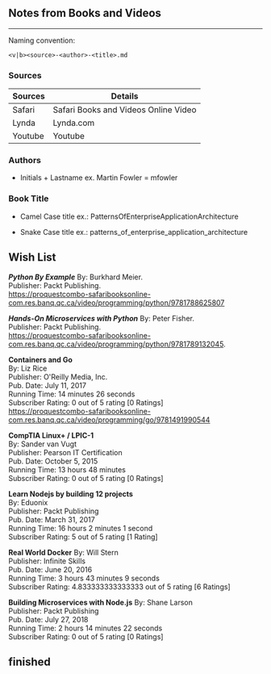 ## Notes from Books and Videos
-----------------
Naming convention:
```
<v|b><source>-<author>-<title>.md
```

### Sources

| Sources   | Details                                          |
|-----------|------------                                      |
|Safari           | Safari Books and Videos Online Video       |
|Lynda            | Lynda.com                                  |
|Youtube          | Youtube                                    |          
### Authors
- Initials + Lastname
ex. Martin Fowler = mfowler

### Book Title
- Camel Case title ex.: PatternsOfEnterpriseApplicationArchitecture

- Snake Case title ex.: 
patterns_of_enterprise_application_architecture


## Wish List

***Python By Example***
By: Burkhard Meier.   
Publisher: Packt Publishing.   
https://proquestcombo-safaribooksonline-com.res.banq.qc.ca/video/programming/python/9781788625807    

***Hands-On Microservices with Python***
By: Peter Fisher.   
Publisher: Packt Publishing.     
https://proquestcombo-safaribooksonline-com.res.banq.qc.ca/video/programming/python/9781789132045.   


**Containers and Go**  
By: Liz Rice   
Publisher: O'Reilly Media, Inc.  
Pub. Date: July 11, 2017  
Running Time: 14 minutes 26 seconds  
Subscriber Rating: 0 out of 5 rating [0 Ratings]  
https://proquestcombo-safaribooksonline-com.res.banq.qc.ca/video/programming/go/9781491990544 

**CompTIA Linux+ / LPIC-1**  
By: Sander van Vugt  
Publisher: Pearson IT Certification  
Pub. Date: October 5, 2015  
Running Time: 13 hours 48 minutes  
Subscriber Rating: 0 out of 5 rating [0 Ratings]  


**Learn Nodejs by building 12 projects**  
By: Eduonix  
Publisher: Packt Publishing  
Pub. Date: March 31, 2017  
Running Time: 16 hours 2 minutes 1 second  
Subscriber Rating: 5 out of 5 rating [1 Rating]  

**Real World Docker**
By: Will Stern  
Publisher: Infinite Skills  
Pub. Date: June 20, 2016  
Running Time: 3 hours 43 minutes 9 seconds  
Subscriber Rating: 4.833333333333333 out of 5 rating [6 Ratings]

**Building Microservices with Node.js**
By: Shane Larson  
Publisher: Packt Publishing  
Pub. Date: July 27, 2018  
Running Time: 2 hours 14 minutes 22 seconds  
Subscriber Rating: 0 out of 5 rating [0 Ratings]

## finished
